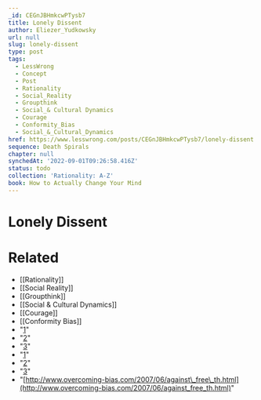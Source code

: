 ```yaml
---
_id: CEGnJBHmkcwPTysb7
title: Lonely Dissent
author: Eliezer_Yudkowsky
url: null
slug: lonely-dissent
type: post
tags:
  - LessWrong
  - Concept
  - Post
  - Rationality
  - Social_Reality
  - Groupthink
  - Social_& Cultural Dynamics
  - Courage
  - Conformity_Bias
  - Social_&_Cultural_Dynamics
href: https://www.lesswrong.com/posts/CEGnJBHmkcwPTysb7/lonely-dissent
sequence: Death Spirals
chapter: null
synchedAt: '2022-09-01T09:26:58.416Z'
status: todo
collection: 'Rationality: A-Z'
book: How to Actually Change Your Mind
---
```


# Lonely Dissent


# Related

- [[Rationality]]
- [[Social Reality]]
- [[Groupthink]]
- [[Social & Cultural Dynamics]]
- [[Courage]]
- [[Conformity Bias]]
- "[1](#fn1x63)"
- "[2](#fn2x63)"
- "[3](#fn3x63)"
- "[1](#fn1x63-bk)"
- "[2](#fn2x63-bk)"
- "[3](#fn3x63-bk)"
- "[http://www.overcoming-bias.com/2007/06/against\_free\_th.html](http://www.overcoming-bias.com/2007/06/against_free_th.html)"